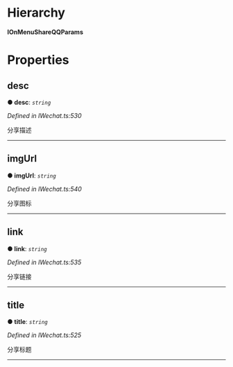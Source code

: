 

# Hierarchy

**IOnMenuShareQQParams**

# Properties

<a id="desc"></a>

##  desc

**● desc**: *`string`*

*Defined in IWechat.ts:530*

分享描述

___
<a id="imgurl"></a>

##  imgUrl

**● imgUrl**: *`string`*

*Defined in IWechat.ts:540*

分享图标

___
<a id="link"></a>

##  link

**● link**: *`string`*

*Defined in IWechat.ts:535*

分享链接

___
<a id="title"></a>

##  title

**● title**: *`string`*

*Defined in IWechat.ts:525*

分享标题

___

